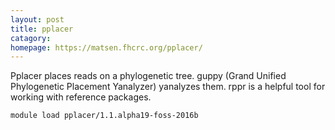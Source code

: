 ```yaml
---
layout: post
title: pplacer
catagory:  
homepage: https://matsen.fhcrc.org/pplacer/
---
```

Pplacer places reads on a phylogenetic tree. guppy (Grand Unified Phylogenetic Placement Yanalyzer) yanalyzes them. rppr is a helpful tool for working with reference packages.
```
module load pplacer/1.1.alpha19-foss-2016b
```
